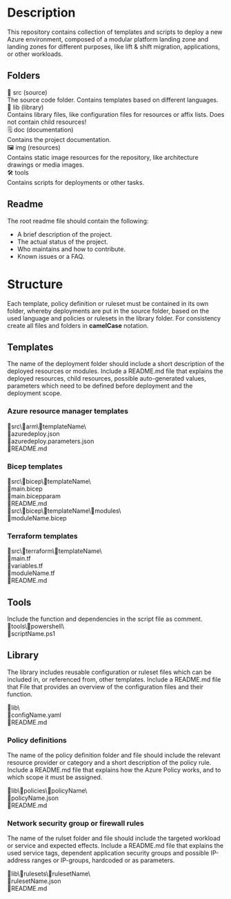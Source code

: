 # Description
This repository contains collection of templates and scripts to deploy a new Azure environment, composed of a modular platform landing zone and landing zones for different purposes, like lift & shift migration, applications, or other workloads.

## Folders
🦝 src (source)  
The source code folder. Contains templates based on different languages.  
📗 lib (library)  
Contains library files, like configuration files for resources or affix lists. Does not contain child resources!  
🗒️ doc (documentation)  
Contains the project documentation.  
🖼️ img (resources)  
Contains static image resources for the repository, like architecture drawings or media images.  
🛠️ tools  
Contains scripts for deployments or other tasks.  

## Readme
The root readme file should contain the following:
- A brief description of the project.
- The actual status of the project.
- Who maintains and how to contribute.
- Known issues or a FAQ.

# Structure
Each template, policy definition or ruleset must be contained in its own folder, whereby deployments are put in the source folder, based on the used language and policies or rulesets in the library folder. For consistency create all files and folders in **camelCase** notation.

## Templates
The name of the deployment folder should include a short description of the deployed resources or modules. Include a README.md file that explains the deployed resources, child resources, possible auto-generated values, parameters which need to be defined before deployment and the deployment scope.

### Azure resource manager templates
📁src\📁arm\📁templateName\  
📄azuredeploy.json  
📄azuredeploy.parameters.json  
📄README.md  

### Bicep templates
📁src\📁bicep\📁templateName\  
📄main.bicep  
📄main.bicepparam  
📄README.md  
📁src\📁bicep\📁templateName\📁modules\  
📄moduleName.bicep  

### Terraform templates
📁src\📁terraform\📁templateName\  
📄main.tf  
📄variables.tf  
📄moduleName.tf  
📄README.md  

## Tools
Include the function and dependencies in the script file as comment.  
📁tools\📁powershell\  
📄scriptName.ps1  

## Library
The library includes reusable configuration or ruleset files which can be included in, or referenced from, other templates. Include a README.md file that File that provides an overview of the configuration files and their function.

📁lib\  
📄configName.yaml  
📄README.md

### Policy definitions
The name of the policy definition folder and file should include the relevant resource provider or category and a short description of the policy rule. Include a README.md file that explains how the Azure Policy works, and to which scope it must be assigned.

📁lib\📁policies\📁policyName\  
📄policyName.json  
📄README.md  

### Network security group or firewall rules
The name of the rulset folder and file should include the targeted workload or service and expected effects. Include a README.md file that explains the used service tags, dependent application security groups and possible IP-address ranges or IP-groups, hardcoded or as parameters.

📁lib\📁rulesets\📁rulesetName\  
📄rulesetName.json  
📄README.md  